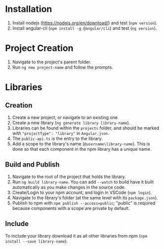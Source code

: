 # Installation

1. Install nodejs (https://nodejs.org/en/download/) and test (`npm version`).
2. Install angular-cli (`npm install -g @angular/cli`) and test (`ng version`).

# Project Creation

1. Navigate to the project's parent folder.
2. Run `ng new project-name` and follow the prompts.

# Libraries

## Creation

1. Create a new project, or navigate to an existing one.
2. Create a new library (`ng generate library library-name`).
3. Libraries can be found within the `projects` folder, and should be marked with `"projectType": "library"` in `Angular.json`.
4. The `public-api.ts` is the entry to the library.
5. Add a scope to the library's name (`@username\library-name`). This is done so that each component in the npm library has a unique name.

## Build and Publish
1. Navigate to the root of the project that holds the library.
2. Run `ng build library-name`. You can add `--watch` to build have it built automatically as you make changes in the source code.
3. Create/Login to your npm account, and login in VSCode (`npm login`).
4. Navigate to the library's folder (at the same level with its `package.json`).
5. Publish to npm with `npm publish --access=public`; "public" is required because components with a scope are private by default.

## Include
To include your library download it as all other libraries from npm (`npm install --save library-name`).

